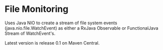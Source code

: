 File Monitoring
===============

Uses Java NIO to create a stream of file system events (java.nio.file.WatchEvent) as either a RxJava Observable or FunctionalJava Stream of WatchEvent's.

Latest version is release 0.1 on Maven Central.


